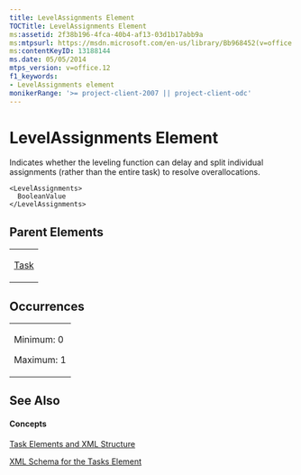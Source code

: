 ```yaml
---
title: LevelAssignments Element
TOCTitle: LevelAssignments Element
ms:assetid: 2f38b196-4fca-40b4-af13-03d1b17abb9a
ms:mtpsurl: https://msdn.microsoft.com/en-us/library/Bb968452(v=office.12)
ms:contentKeyID: 13188144
ms.date: 05/05/2014
mtps_version: v=office.12
f1_keywords:
- LevelAssignments element
monikerRange: '>= project-client-2007 || project-client-odc'
---
```


# LevelAssignments Element




Indicates whether the leveling function can delay and split individual assignments (rather than the entire task) to resolve overallocations.

    <LevelAssignments>
      BooleanValue
    </LevelAssignments>

## Parent Elements

<table>
<colgroup>
<col style="width: 100%" />
</colgroup>
<tbody>
<tr class="odd">
<td><p><a href="task-element.md">Task</a></p></td>
</tr>
</tbody>
</table>

## Occurrences

<table>
<colgroup>
<col style="width: 100%" />
</colgroup>
<tbody>
<tr class="odd">
<td><p>Minimum: 0</p>
<p>Maximum: 1</p></td>
</tr>
</tbody>
</table>

## See Also

#### Concepts

[Task Elements and XML Structure](task-elements-and-xml-structure.md)

[XML Schema for the Tasks Element](xml-schema-for-the-tasks-element.md)

